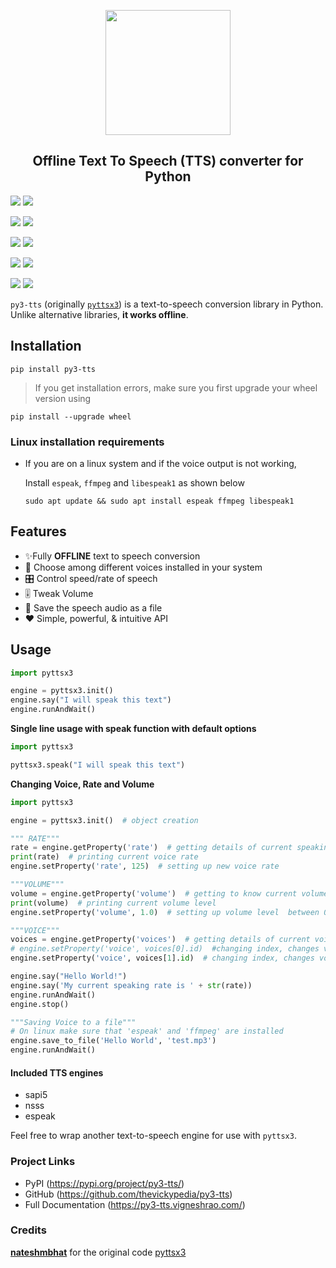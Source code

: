 <p align="center">
  <img src="https://raw.githubusercontent.com/thevickypedia/py3-tts/master/.github/logo.png?sanitize=true" width="200px" height="200px">
</p>
<h2 align="center">Offline Text To Speech (TTS) converter for Python </h2>


[![](https://pepy.tech/badge/py3-tts)](https://pepy.tech/badge/py3-tts)
[![](https://pepy.tech/badge/py3-tts/month)](https://pepy.tech/badge/py3-tts/month)

[![](https://img.shields.io/github/languages/code-size/thevickypedia/py3-tts.svg?style=plastic)](https://github.com/thevickypedia/py3-tts)
[![](https://img.shields.io/github/license/thevickypedia/py3-tts?style=plastic)](https://github.com/thevickypedia/py3-tts)

[![](https://img.shields.io/pypi/v/py3-tts.svg?style=plastic)](https://pypi.org/project/py3-tts/)
[![](https://img.shields.io/github/languages/top/thevickypedia/py3-tts.svg?style=plastic)](https://github.com/thevickypedia/py3-tts)

[![](https://github.com/thevickypedia/py3-tts/actions/workflows/pythonpublish.yml/badge.svg)](https://github.com/thevickypedia/py3-tts/actions/workflows/pythonpublish.yml)
[![](https://github.com/thevickypedia/py3-tts/actions/workflows/pages/pages-build-deployment/badge.svg)](https://github.com/thevickypedia/py3-tts/actions/workflows/pages/pages-build-deployment)

[![](https://img.shields.io/badge/re_implementer-thevickypedia-blue.svg)](https://github.com/thevickypedia)
[![](https://img.shields.io/badge/author-nateshmbhat-orange.svg)](https://github.com/nateshmbhat)

`py3-tts` (originally [`pyttsx3`](https://github.com/nateshmbhat/pyttsx3)) is a text-to-speech conversion library in Python. Unlike alternative libraries, **it works offline**.

## Installation

```shell
pip install py3-tts
```

> If you get installation errors, make sure you first upgrade your wheel version using

```shell
pip install --upgrade wheel
```

### Linux installation requirements

+ If you are on a linux system and if the voice output is not working,

  Install `espeak`, `ffmpeg` and `libespeak1` as shown below

  ```shell
  sudo apt update && sudo apt install espeak ffmpeg libespeak1
  ```

## Features

- ✨Fully **OFFLINE** text to speech conversion
- 🎈 Choose among different voices installed in your system
- 🎛 Control speed/rate of speech
- 🎚 Tweak Volume
- 📀 Save the speech audio as a file
- ❤️ Simple, powerful, & intuitive API

## Usage

```python
import pyttsx3

engine = pyttsx3.init()
engine.say("I will speak this text")
engine.runAndWait()
```

**Single line usage with speak function with default options**

```python
import pyttsx3

pyttsx3.speak("I will speak this text")
```

**Changing Voice, Rate and Volume**

```python
import pyttsx3

engine = pyttsx3.init()  # object creation

""" RATE"""
rate = engine.getProperty('rate')  # getting details of current speaking rate
print(rate)  # printing current voice rate
engine.setProperty('rate', 125)  # setting up new voice rate

"""VOLUME"""
volume = engine.getProperty('volume')  # getting to know current volume level (min=0 and max=1)
print(volume)  # printing current volume level
engine.setProperty('volume', 1.0)  # setting up volume level  between 0 and 1

"""VOICE"""
voices = engine.getProperty('voices')  # getting details of current voice
# engine.setProperty('voice', voices[0].id)  #changing index, changes voices. o for male
engine.setProperty('voice', voices[1].id)  # changing index, changes voices. 1 for female

engine.say("Hello World!")
engine.say('My current speaking rate is ' + str(rate))
engine.runAndWait()
engine.stop()

"""Saving Voice to a file"""
# On linux make sure that 'espeak' and 'ffmpeg' are installed
engine.save_to_file('Hello World', 'test.mp3')
engine.runAndWait()

```

#### Included TTS engines

* sapi5
* nsss
* espeak

Feel free to wrap another text-to-speech engine for use with ``pyttsx3``.

### Project Links

* PyPI (https://pypi.org/project/py3-tts/)
* GitHub (https://github.com/thevickypedia/py3-tts)
* Full Documentation (https://py3-tts.vigneshrao.com/)

### Credits

**[nateshmbhat](https://github.com/nateshmbhat)** for the original code [pyttsx3](https://pypi.org/project/pyttsx3/)
